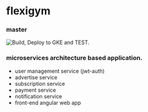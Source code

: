 # flexigym

### master 
![Build, Deploy to GKE and TEST.](https://github.com/zariwal/flexigym/workflows/Build,%20Deploy%20to%20GKE%20and%20TEST./badge.svg?branch=master)



### microservices architecture based application.
  * user management service (jwt-auth)
  * advertise service
  * subscription service
  * payment service
  * notification service
  * front-end angular web app


